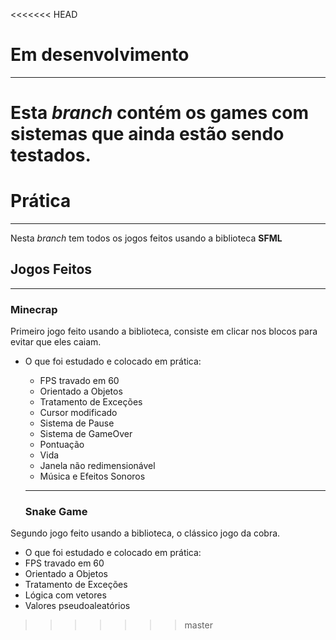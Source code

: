 <<<<<<< HEAD
# Em desenvolvimento
---
Esta *branch* contém os games com sistemas que ainda estão sendo testados.
=======
# Prática
---
Nesta *branch* tem todos os jogos feitos usando a biblioteca **SFML**

## Jogos Feitos
---
### Minecrap
Primeiro jogo feito usando a biblioteca, consiste em clicar nos blocos para evitar que eles caiam.
* O que foi estudado e colocado em prática:
  * FPS travado em 60
  * Orientado a Objetos
  * Tratamento de Exceções
  * Cursor modificado
  * Sistema de Pause
  * Sistema de GameOver
  * Pontuação
  * Vida
  * Janela não redimensionável
  * Música e Efeitos Sonoros
  ---
  
  ### Snake Game
Segundo jogo feito usando a biblioteca, o clássico jogo da cobra.
* O que foi estudado e colocado em prática:
 * FPS travado em 60
 * Orientado a Objetos
 * Tratamento de Exceções
 * Lógica com vetores
 * Valores pseudoaleatórios 
>>>>>>> master
